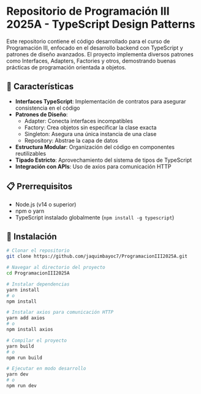 # Repositorio de Programación III 2025A - TypeScript Design Patterns

Este repositorio contiene el código desarrollado para el curso de Programación III, enfocado en el desarrollo backend con TypeScript y patrones de diseño avanzados. El proyecto implementa diversos patrones como Interfaces, Adapters, Factories y otros, demostrando buenas prácticas de programación orientada a objetos.

## 🚀 Características

- **Interfaces TypeScript**: Implementación de contratos para asegurar consistencia en el código
- **Patrones de Diseño**:
  - Adapter: Conecta interfaces incompatibles
  - Factory: Crea objetos sin especificar la clase exacta
  - Singleton: Asegura una única instancia de una clase
  - Repository: Abstrae la capa de datos
- **Estructura Modular**: Organización del código en componentes reutilizables
- **Tipado Estricto**: Aprovechamiento del sistema de tipos de TypeScript
- **Integración con APIs**: Uso de axios para comunicación HTTP

## 📋 Prerrequisitos

- Node.js (v14 o superior)
- npm o yarn
- TypeScript instalado globalmente (`npm install -g typescript`)

## 🔧 Instalación

```bash
# Clonar el repositorio
git clone https://github.com/jaquimbayoc7/ProgramacionIII2025A.git

# Navegar al directorio del proyecto
cd ProgramacionIII2025A

# Instalar dependencias
yarn install
# o
npm install

# Instalar axios para comunicación HTTP
yarn add axios
# o
npm install axios

# Compilar el proyecto
yarn build
# o
npm run build

# Ejecutar en modo desarrollo
yarn dev
# o
npm run dev
